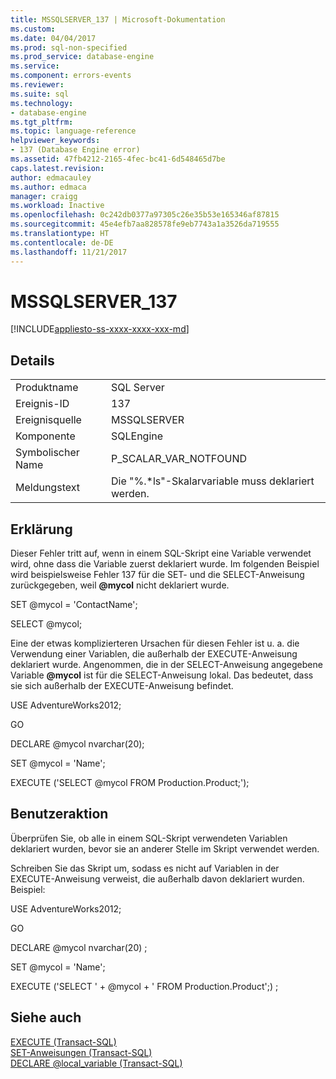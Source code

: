 ```yaml
---
title: MSSQLSERVER_137 | Microsoft-Dokumentation
ms.custom: 
ms.date: 04/04/2017
ms.prod: sql-non-specified
ms.prod_service: database-engine
ms.service: 
ms.component: errors-events
ms.reviewer: 
ms.suite: sql
ms.technology:
- database-engine
ms.tgt_pltfrm: 
ms.topic: language-reference
helpviewer_keywords:
- 137 (Database Engine error)
ms.assetid: 47fb4212-2165-4fec-bc41-6d548465d7be
caps.latest.revision: 
author: edmacauley
ms.author: edmaca
manager: craigg
ms.workload: Inactive
ms.openlocfilehash: 0c242db0377a97305c26e35b53e165346af87815
ms.sourcegitcommit: 45e4efb7aa828578fe9eb7743a1a3526da719555
ms.translationtype: HT
ms.contentlocale: de-DE
ms.lasthandoff: 11/21/2017
---
```

# <a name="mssqlserver137"></a>MSSQLSERVER_137
[!INCLUDE[appliesto-ss-xxxx-xxxx-xxx-md](../../includes/appliesto-ss-xxxx-xxxx-xxx-md.md)]
  
## <a name="details"></a>Details  
  
|||  
|-|-|  
|Produktname|SQL Server|  
|Ereignis-ID|137|  
|Ereignisquelle|MSSQLSERVER|  
|Komponente|SQLEngine|  
|Symbolischer Name|P_SCALAR_VAR_NOTFOUND|  
|Meldungstext|Die "%.*ls"-Skalarvariable muss deklariert werden.|  
  
## <a name="explanation"></a>Erklärung  
Dieser Fehler tritt auf, wenn in einem SQL-Skript eine Variable verwendet wird, ohne dass die Variable zuerst deklariert wurde. Im folgenden Beispiel wird beispielsweise Fehler 137 für die SET- und die SELECT-Anweisung zurückgegeben, weil **@mycol** nicht deklariert wurde.  
  
SET @mycol = 'ContactName';  
  
SELECT @mycol;  
  
Eine der etwas komplizierteren Ursachen für diesen Fehler ist u. a. die Verwendung einer Variablen, die außerhalb der EXECUTE-Anweisung deklariert wurde. Angenommen, die in der SELECT-Anweisung angegebene Variable **@mycol** ist für die SELECT-Anweisung lokal. Das bedeutet, dass sie sich außerhalb der EXECUTE-Anweisung befindet.  
  
USE AdventureWorks2012;  
  
GO  
  
DECLARE @mycol nvarchar(20);  
  
SET @mycol = 'Name';  
  
EXECUTE ('SELECT @mycol FROM Production.Product;');  
  
## <a name="user-action"></a>Benutzeraktion  
Überprüfen Sie, ob alle in einem SQL-Skript verwendeten Variablen deklariert wurden, bevor sie an anderer Stelle im Skript verwendet werden.  
  
Schreiben Sie das Skript um, sodass es nicht auf Variablen in der EXECUTE-Anweisung verweist, die außerhalb davon deklariert wurden. Beispiel:  
  
USE AdventureWorks2012;  
  
GO  
  
DECLARE @mycol nvarchar(20) ;  
  
SET @mycol = 'Name';  
  
EXECUTE ('SELECT ' + @mycol + ' FROM Production.Product';) ;  
  
## <a name="see-also"></a>Siehe auch  
[EXECUTE &#40;Transact-SQL&#41;](~/t-sql/language-elements/execute-transact-sql.md)  
[SET-Anweisungen &#40;Transact-SQL&#41;](~/t-sql/statements/set-statements-transact-sql.md)  
[DECLARE @local_variable &#40;Transact-SQL&#41;](~/t-sql/language-elements/declare-local-variable-transact-sql.md)  
  
